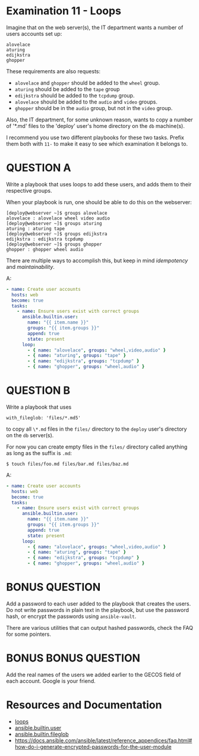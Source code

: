 # Examination 11 - Loops

Imagine that on the web server(s), the IT department wants a number of users accounts set up:

    alovelace
    aturing
    edijkstra
    ghopper

These requirements are also requests:

* `alovelace` and `ghopper` should be added to the `wheel` group.
* `aturing` should be added to the `tape` group
* `edijkstra` should be added to the `tcpdump` group.
* `alovelace` should be added to the `audio` and `video` groups.
* `ghopper` should be in the `audio` group, but not in the `video` group.

Also, the IT department, for some unknown reason, wants to copy a number of '\*.md' files
to the 'deploy' user's home directory on the `db` machine(s).

I recommend you use two different playbooks for these two tasks. Prefix them both with `11-` to
make it easy to see which examination it belongs to.

# QUESTION A

Write a playbook that uses loops to add these users, and adds them to their respective groups.

When your playbook is run, one should be able to do this on the webserver:

    [deploy@webserver ~]$ groups alovelace
    alovelace : alovelace wheel video audio
    [deploy@webserver ~]$ groups aturing
    aturing : aturing tape
    [deploy@webserver ~]$ groups edijkstra
    edijkstra : edijkstra tcpdump
    [deploy@webserver ~]$ groups ghopper
    ghopper : ghopper wheel audio

There are multiple ways to accomplish this, but keep in mind _idempotency_ and _maintainability_.

A: 
```yaml
- name: Create user accounts
  hosts: web
  become: true
  tasks:
    - name: Ensure users exist with correct groups
      ansible.builtin.user:
        name: "{{ item.name }}"
        groups: "{{ item.groups }}"
        append: true
        state: present
      loop:
        - { name: "alovelace", groups: "wheel,video,audio" }
        - { name: "aturing", groups: "tape" }
        - { name: "edijkstra", groups: "tcpdump" }
        - { name: "ghopper", groups: "wheel,audio" }
```

# QUESTION B

Write a playbook that uses

    with_fileglob: 'files/*.md5'

to copy all `\*.md` files in the `files/` directory to the `deploy` user's directory on the `db` server(s).

For now you can create empty files in the `files/` directory called anything as long as the suffix is `.md`:

    $ touch files/foo.md files/bar.md files/baz.md

A: 

```yaml
- name: Create user accounts
  hosts: web
  become: true
  tasks:
    - name: Ensure users exist with correct groups
      ansible.builtin.user:
        name: "{{ item.name }}"
        groups: "{{ item.groups }}"
        append: true
        state: present
      loop:
        - { name: "alovelace", groups: "wheel,video,audio" }
        - { name: "aturing", groups: "tape" }
        - { name: "edijkstra", groups: "tcpdump" }
        - { name: "ghopper", groups: "wheel,audio" }
```

# BONUS QUESTION

Add a password to each user added to the playbook that creates the users. Do not write passwords in plain
text in the playbook, but use the password hash, or encrypt the passwords using `ansible-vault`.

There are various utilities that can output hashed passwords, check the FAQ for some pointers.

# BONUS BONUS QUESTION

Add the real names of the users we added earlier to the GECOS field of each account. Google is your friend.

# Resources and Documentation

* [loops](https://docs.ansible.com/ansible/latest/playbook_guide/playbooks_loops.html)
* [ansible.builtin.user](https://docs.ansible.com/ansible/latest/collections/ansible/builtin/user_module.html)
* [ansible.builtin.fileglob](https://docs.ansible.com/ansible/latest/collections/ansible/builtin/fileglob_lookup.html)
* https://docs.ansible.com/ansible/latest/reference_appendices/faq.html#how-do-i-generate-encrypted-passwords-for-the-user-module

